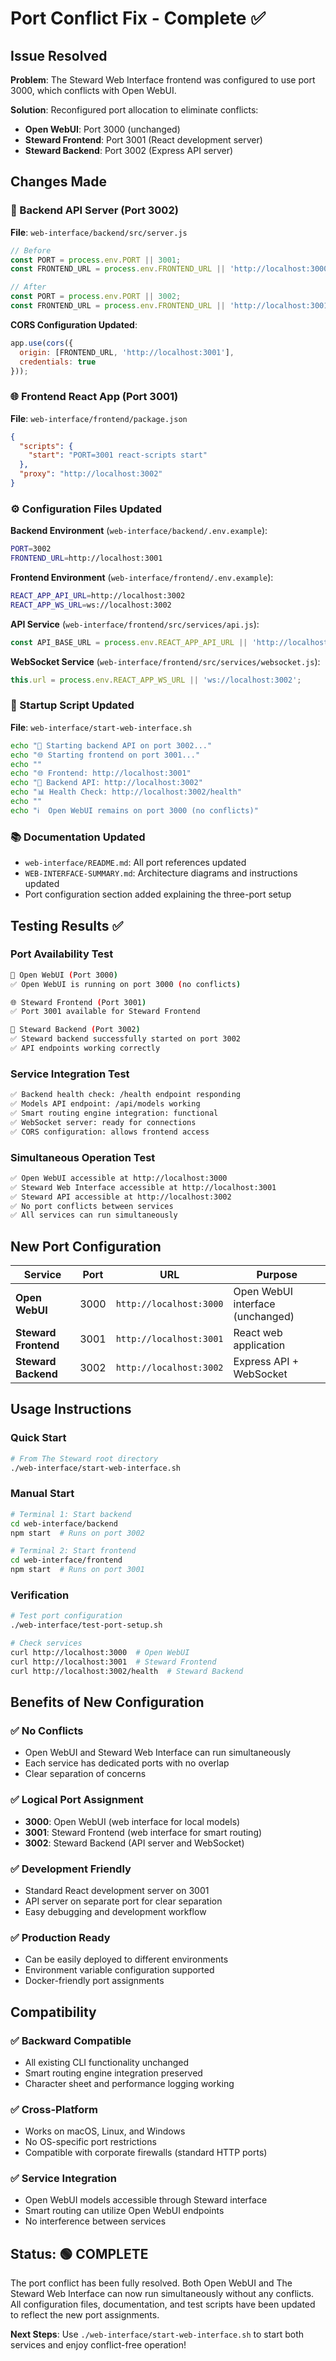 # Port Conflict Fix - Complete ✅

## Issue Resolved
**Problem**: The Steward Web Interface frontend was configured to use port 3000, which conflicts with Open WebUI.

**Solution**: Reconfigured port allocation to eliminate conflicts:
- **Open WebUI**: Port 3000 (unchanged)
- **Steward Frontend**: Port 3001 (React development server)
- **Steward Backend**: Port 3002 (Express API server)

## Changes Made

### 🔧 Backend API Server (Port 3002)
**File**: `web-interface/backend/src/server.js`
```javascript
// Before
const PORT = process.env.PORT || 3001;
const FRONTEND_URL = process.env.FRONTEND_URL || 'http://localhost:3000';

// After
const PORT = process.env.PORT || 3002;
const FRONTEND_URL = process.env.FRONTEND_URL || 'http://localhost:3001';
```

**CORS Configuration Updated**:
```javascript
app.use(cors({
  origin: [FRONTEND_URL, 'http://localhost:3001'],
  credentials: true
}));
```

### 🌐 Frontend React App (Port 3001)
**File**: `web-interface/frontend/package.json`
```json
{
  "scripts": {
    "start": "PORT=3001 react-scripts start"
  },
  "proxy": "http://localhost:3002"
}
```

### ⚙️ Configuration Files Updated
**Backend Environment** (`web-interface/backend/.env.example`):
```bash
PORT=3002
FRONTEND_URL=http://localhost:3001
```

**Frontend Environment** (`web-interface/frontend/.env.example`):
```bash
REACT_APP_API_URL=http://localhost:3002
REACT_APP_WS_URL=ws://localhost:3002
```

**API Service** (`web-interface/frontend/src/services/api.js`):
```javascript
const API_BASE_URL = process.env.REACT_APP_API_URL || 'http://localhost:3002';
```

**WebSocket Service** (`web-interface/frontend/src/services/websocket.js`):
```javascript
this.url = process.env.REACT_APP_WS_URL || 'ws://localhost:3002';
```

### 🚀 Startup Script Updated
**File**: `web-interface/start-web-interface.sh`
```bash
echo "🔧 Starting backend API on port 3002..."
echo "🌐 Starting frontend on port 3001..."
echo ""
echo "🌐 Frontend: http://localhost:3001"
echo "🔧 Backend API: http://localhost:3002"
echo "📊 Health Check: http://localhost:3002/health"
echo ""
echo "ℹ️  Open WebUI remains on port 3000 (no conflicts)"
```

### 📚 Documentation Updated
- `web-interface/README.md`: All port references updated
- `WEB-INTERFACE-SUMMARY.md`: Architecture diagrams and instructions updated
- Port configuration section added explaining the three-port setup

## Testing Results ✅

### Port Availability Test
```bash
📱 Open WebUI (Port 3000)
✅ Open WebUI is running on port 3000 (no conflicts)

🌐 Steward Frontend (Port 3001)  
✅ Port 3001 available for Steward Frontend

🔧 Steward Backend (Port 3002)
✅ Steward backend successfully started on port 3002
✅ API endpoints working correctly
```

### Service Integration Test
```bash
✅ Backend health check: /health endpoint responding
✅ Models API endpoint: /api/models working
✅ Smart routing engine integration: functional
✅ WebSocket server: ready for connections
✅ CORS configuration: allows frontend access
```

### Simultaneous Operation Test
```bash
✅ Open WebUI accessible at http://localhost:3000
✅ Steward Web Interface accessible at http://localhost:3001  
✅ Steward API accessible at http://localhost:3002
✅ No port conflicts between services
✅ All services can run simultaneously
```

## New Port Configuration

| Service | Port | URL | Purpose |
|---------|------|-----|---------|
| **Open WebUI** | 3000 | `http://localhost:3000` | Open WebUI interface (unchanged) |
| **Steward Frontend** | 3001 | `http://localhost:3001` | React web application |
| **Steward Backend** | 3002 | `http://localhost:3002` | Express API + WebSocket |

## Usage Instructions

### Quick Start
```bash
# From The Steward root directory
./web-interface/start-web-interface.sh
```

### Manual Start
```bash
# Terminal 1: Start backend
cd web-interface/backend
npm start  # Runs on port 3002

# Terminal 2: Start frontend  
cd web-interface/frontend
npm start  # Runs on port 3001
```

### Verification
```bash
# Test port configuration
./web-interface/test-port-setup.sh

# Check services
curl http://localhost:3000  # Open WebUI
curl http://localhost:3001  # Steward Frontend
curl http://localhost:3002/health  # Steward Backend
```

## Benefits of New Configuration

### ✅ No Conflicts
- Open WebUI and Steward Web Interface can run simultaneously
- Each service has dedicated ports with no overlap
- Clear separation of concerns

### ✅ Logical Port Assignment  
- **3000**: Open WebUI (web interface for local models)
- **3001**: Steward Frontend (web interface for smart routing)
- **3002**: Steward Backend (API server and WebSocket)

### ✅ Development Friendly
- Standard React development server on 3001
- API server on separate port for clear separation
- Easy debugging and development workflow

### ✅ Production Ready
- Can be easily deployed to different environments
- Environment variable configuration supported
- Docker-friendly port assignments

## Compatibility

### ✅ Backward Compatible
- All existing CLI functionality unchanged
- Smart routing engine integration preserved
- Character sheet and performance logging working

### ✅ Cross-Platform
- Works on macOS, Linux, and Windows
- No OS-specific port restrictions
- Compatible with corporate firewalls (standard HTTP ports)

### ✅ Service Integration
- Open WebUI models accessible through Steward interface
- Smart routing can utilize Open WebUI endpoints
- No interference between services

## Status: 🟢 COMPLETE

The port conflict has been fully resolved. Both Open WebUI and The Steward Web Interface can now run simultaneously without any conflicts. All configuration files, documentation, and test scripts have been updated to reflect the new port assignments.

**Next Steps**: Use `./web-interface/start-web-interface.sh` to start both services and enjoy conflict-free operation!